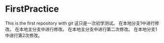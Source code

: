 # FirstPractice
This is the first repository with git
这只是一次初学测试。
在本地分支1中进行修改。
在本地主分支中进行修改。
在本地主分支中进行第二次修改。
在本地分支1中进行第2次修改。



